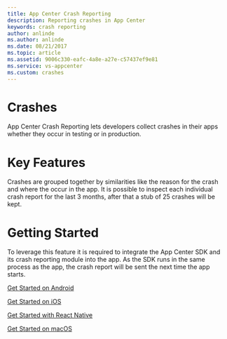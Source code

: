 ```yaml
---
title: App Center Crash Reporting
description: Reporting crashes in App Center
keywords: crash reporting
author: anlinde
ms.author: anlinde
ms.date: 08/21/2017
ms.topic: article
ms.assetid: 9006c330-eafc-4a8e-a27e-c57437ef9e81
ms.service: vs-appcenter
ms.custom: crashes
---
```


# Crashes

App Center Crash Reporting lets developers collect crashes in their apps whether they occur in testing or in production.

# Key Features

Crashes are grouped together by similarities like the reason for the crash and where the occur in the app. It is possible to inspect each individual crash report for the last 3 months, after that a stub of 25 crashes will be kept.



# Getting Started
To leverage this feature it is required to integrate the App Center SDK and its crash reporting module into the app. As the SDK runs in the same process as the app, the crash report will be sent the next time the app starts.

[Get Started on Android](~/crashes/android.md)

[Get Started on iOS](~/crashes/ios.md)

[Get Started with React Native](~/crashes/react-native.md)

[Get Started on macOS](~/crashes/macos.md)
